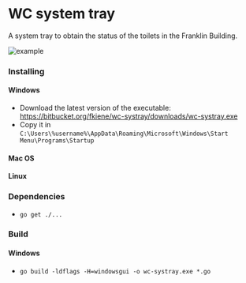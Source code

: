 # WC system tray

A system tray to obtain the status of the toilets in the Franklin Building.

![example](https://bitbucket.org/fkiene/wc-systray/downloads/demo.png)

### Installing

#### Windows

- Download the latest version of the executable: https://bitbucket.org/fkiene/wc-systray/downloads/wc-systray.exe
- Copy it in `C:\Users\%username%\AppData\Roaming\Microsoft\Windows\Start Menu\Programs\Startup`

#### Mac OS

#### Linux

### Dependencies

- `go get ./...`

### Build

#### Windows

- `go build -ldflags -H=windowsgui -o wc-systray.exe *.go`
